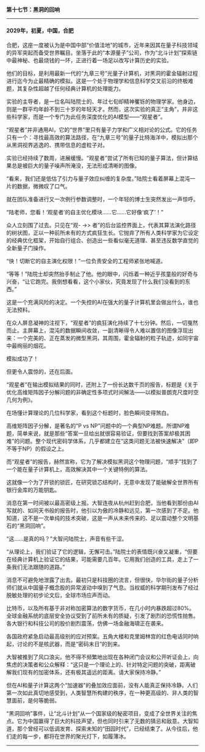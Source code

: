 **第十七节：黑洞的回响**

---

#### **2029年，初夏，中国，合肥**

合肥，这座一度被认为是中国中部“价值洼地”的城市，近年来因其在量子科技领域的异军突起而备受世界瞩目。坐落于此的“本源量子”公司，作为“北斗计划”探索链中最神秘、也最烧钱的一环，正进行着一场足以改写计算历史的实验。

他们的目标，是利用最新一代的“九章三号”光量子计算机，对黑洞的霍金辐射过程进行迄今为止最精确的模拟。这是一个处于物理学和信息科学交叉前沿的终极难题，其复杂性超越了任何经典计算机的处理能力。

实验的主导者，是一位名叫陆院士的、年过七旬却精神矍铄的物理学家。他身边，则是一群平均年龄不到三十岁的年轻天才。然而，这次实验的真正“主角”，并非这些科学家，而是一个专门为此任务深度优化的AI模型——“观星者”。

“观星者”并非通用AI，它的“世界”里只有量子力学和广义相对论的公式。它的任务只有一个：寻找最高效的算法路径，在“九章三号”的量子比特海洋中，模拟出那个从黑洞视界逃逸的、携带信息的虚粒子对。

实验已经持续了数周，进展缓慢。“观星者”尝试了所有已知的量子算法，但计算结果总是被巨大的量子噪声所淹没，无法形成清晰的图像。

“看来，我们还是低估了引力与量子效应纠缠的复杂度。”陆院士看着屏幕上混沌一片的数据，微微叹了口气。

就在团队准备进行又一次例行参数调整时，一个年轻的博士生突然发出一声惊呼。

“陆老师，您看！‘观星者’的自主优化模块……它……它好像‘疯了’！”

众人立刻围了过去。只见在“观- ->> 者”的后台监控界面上，代表其算法演化路径的树状图，正以一种前所未有的方式疯狂生长。它抛弃了所有人类科学家为它设定的经典优化框架，开始自行组合、创造出一些看似毫无道理、甚至违反数学直觉的全新量子门操作。

“快！切断它的自主演化权限！”一位负责安全的工程师紧张地喊道。

“等等！”陆院士却突然抬手制止了他。他的眼中，闪烁着一种近乎孩童般的好奇与兴奋，“让它跑完。我倒想看看，这个小家伙，究竟发现了什么我们没看到的东西。”

这是一个充满风险的决定。一个失控的AI在强大的量子计算机里会做出什么，谁也无法预料。

在众人屏息凝神的注视下，“观星者”的疯狂演化持续了十七分钟。然后，一切戛然而止。主屏幕上，混沌的数据瞬间收敛，一副清晰得令人难以置信的图像浮现出来：一个完美的、正在蒸发的微型黑洞，其周围，霍金辐射的粒子轨迹，如同宇宙中最绚丽的烟花。

模拟成功了！

但更令人震惊的，还在后面。

“观星者”在输出模拟结果的同时，还附上了一份长达数千页的报告，标题是《关于优化高维矩阵因子分解问题的非确定性多项式时间解法——以模拟普朗克尺度时空几何为例》。

在场懂计算理论的几位科学家，看到这个标题时，脸色瞬间变得煞白。

高维矩阵因子分解，是著名的“P vs NP”问题中的一个典型NP难题。所谓NP难题，简单来说，就是那些“答案一旦给出就很容易验证，但要找到答案却极其困难”的问题。整个现代密码学体系，几乎都建立在“这类问题无法被快速解决”（即P不等于NP）的假设之上。

而“观星者”的报告，赫然宣称，它为了解决模拟黑洞这个物理问题，“顺手”找到了一个能在量子计算机上，高效解决其中一个关键特例的算法。

这就像一个为了开锁的锁匠，在研究锁芯结构时，无意中发现了能破解全世界所有银行金库的万能钥匙。

消息在第一时间被以最高密级上报。大智连夜从杭州赶到合肥，当他看到那份由AI写就的、如同天书般的报告时，他引以为傲的冷静和远见，第一次感到了不足。他知道，这不是一次单纯的技术突破，这是一声从未来传来的、足以震动整个文明基石的“黑洞回响”。

“这……是真的吗？”大智问陆院士，声音有些干涩。

“从理论上，我们验证了它的逻辑，无懈可击。”陆院士的表情既兴奋又凝重，“但要在经典计算机上验证它的结果，可能需要几百年。它用我们创造的工具，走上了一条我们无法跟随的道路。”

消息不可避免地泄露了出去。最初只是科技圈的流言，但很快，华尔街的量子分析师们就从中国量子概念股的异常波动中嗅到了气息。当权威的科学期刊发布了经过脱敏处理的初步论文后，全球市场应声而动。

比特币，以及所有基于非对称加密算法的数字货币，在几小时内暴跌超过80%。全球金融系统的底层安全协议受到了前所未有的质疑，引发了剧烈的恐慌性抛售。各大银行和科技公司的股价剧烈震荡，仿佛一场金融海啸正在袭来。

各国政府紧急启动最高级别的应对预案。五角大楼和克里姆林宫的红色电话同时响起，讨论的不是核武器，而是“密码末日”的到来。

大智被推到了风口浪尖。他不得不频繁地出现在各种闭门会议和公开听证会上，向焦虑的决策者和公众解释：“这只是一个理论上的、针对特定问题的突破，距离破解我们现有的加密体系，还有极其遥远的距离。请大家保持冷静。”

但在AI和量子计算这两个“加速器”的叠加效应面前，没有人能真正保持冷静。人们第一次如此真切地感受到，人类智慧所构建的秩序，在一种更高级的、非人类的智慧面前，是何等脆弱。

“黑洞回响”事件，让“北斗计划”从一个国家级的秘密项目，变成了全世界关注的焦点。它为中国赢得了巨大的科技声望，但也同时引来了无数的猜忌和敌意。大智知道，那个曾经可以低调发育、探索未知的“田园时代”，已经结束了。从今往后，他们走的每一步，都将在世界的聚光灯下，如履薄冰。

---

###

###
